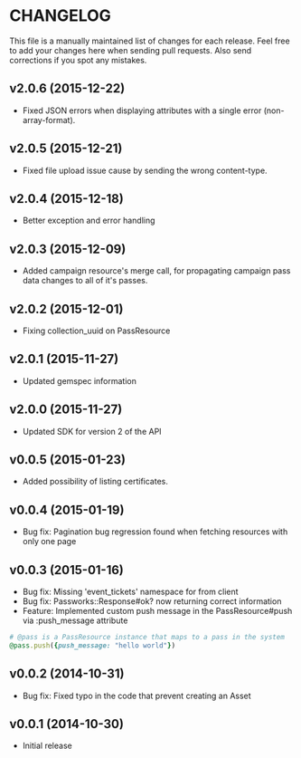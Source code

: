 # CHANGELOG

This file is a manually maintained list of changes for each release. Feel free to add your
changes here when sending pull requests. Also send corrections if you spot any mistakes.

## v2.0.6 (2015-12-22)
* Fixed JSON errors when displaying attributes with a single error (non-array-format).

## v2.0.5 (2015-12-21)
* Fixed file upload issue cause by sending the wrong content-type.

## v2.0.4 (2015-12-18)
* Better exception and error handling

## v2.0.3 (2015-12-09)
* Added campaign resource's merge call, for propagating campaign pass data changes
  to all of it's passes.

## v2.0.2 (2015-12-01)
* Fixing collection_uuid on PassResource

## v2.0.1 (2015-11-27)
* Updated gemspec information

## v2.0.0 (2015-11-27)
* Updated SDK for version 2 of the API

## v0.0.5 (2015-01-23)
* Added possibility of listing certificates.

## v0.0.4 (2015-01-19)
* Bug fix: Pagination bug regression found when fetching resources with only one page

## v0.0.3 (2015-01-16)
* Bug fix: Missing 'event_tickets' namespace for from client
* Bug fix: Passworks::Response#ok? now returning correct information
* Feature: Implemented custom push message in the PassResource#push via :push_message attribute
```ruby
# @pass is a PassResource instance that maps to a pass in the system
@pass.push({push_message: "hello world"})
```


## v0.0.2 (2014-10-31)
* Bug fix: Fixed typo in the code that prevent creating an Asset

## v0.0.1 (2014-10-30)
* Initial release
